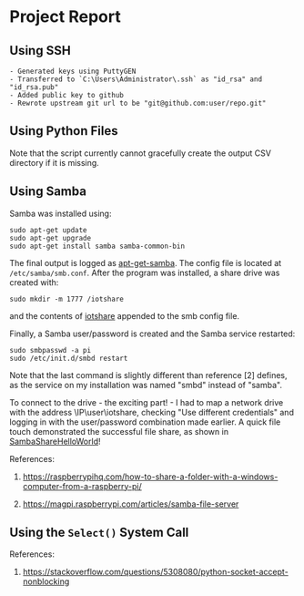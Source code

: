 # Project Report

## Using SSH 
    - Generated keys using PuttyGEN
    - Transferred to `C:\Users\Administrator\.ssh` as "id_rsa" and "id_rsa.pub"
    - Added public key to github
    - Rewrote upstream git url to be "git@github.com:user/repo.git"

## Using Python Files
Note that the script currently cannot gracefully create the output CSV directory if it is missing.

## Using Samba
Samba was installed using:
```
sudo apt-get update
sudo apt-get upgrade
sudo apt-get install samba samba-common-bin
```

The final output is logged as [apt-get-samba](apt-get-samba.log). The config file is located at `/etc/samba/smb.conf`. After the program was installed, a share drive was created with:

```
sudo mkdir -m 1777 /iotshare
```

and the contents of [iotshare](iotshare.conf) appended to the smb config file.

Finally, a Samba user/password is created and the Samba service restarted:

```
sudo smbpasswd -a pi
sudo /etc/init.d/smbd restart
```

Note that the last command is slightly different than reference [2] defines, as the service on my installation was named "smbd" instead of "samba".

To connect to the drive - the exciting part! - I had to map a network drive with the address \\IP\user\iotshare, checking "Use different credentials" and logging in with the user/password combination made earlier. A quick file touch demonstrated the successful file share, as shown in [SambaShareHelloWorld](SambaShareHelloWorld.png)!

References:
1. https://raspberrypihq.com/how-to-share-a-folder-with-a-windows-computer-from-a-raspberry-pi/

2. https://magpi.raspberrypi.com/articles/samba-file-server

## Using the `Select()` System Call

References:
1. https://stackoverflow.com/questions/5308080/python-socket-accept-nonblocking